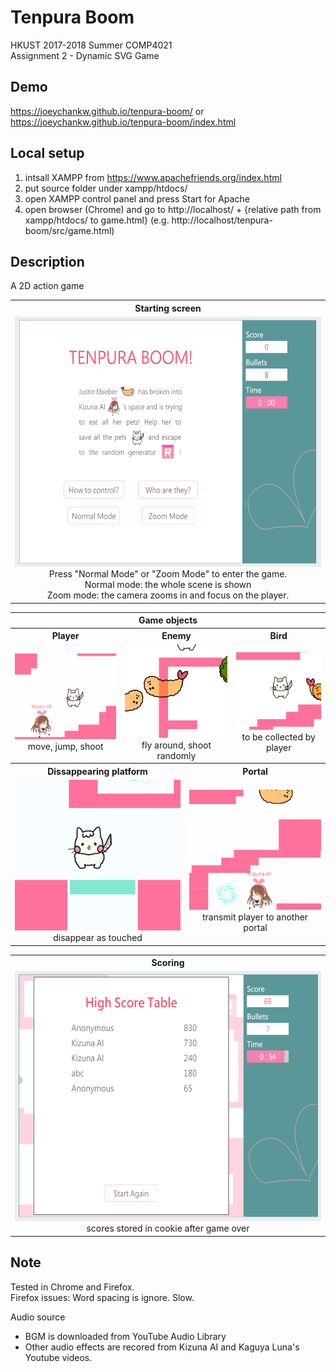 # Tenpura Boom
HKUST 2017-2018 Summer COMP4021<br/>
Assignment 2 - Dynamic SVG Game

## Demo
https://joeychankw.github.io/tenpura-boom/
or
https://joeychankw.github.io/tenpura-boom/index.html

## Local setup
1. intsall XAMPP from https://www.apachefriends.org/index.html
2. put source folder under xampp/htdocs/
3. open XAMPP control panel and press Start for Apache
4. open browser (Chrome) and go to http://localhost/ + {relative path from xampp/htdocs/ to game.html} (e.g. http://localhost/tenpura-boom/src/game.html)

## Description
A 2D action game

<table>
<tr>
<th>Starting screen</th>
</tr>
<tr>
<td align="center"><img src="screenshot\screenshot01.png" height="400"><br/>Press "Normal Mode" or "Zoom Mode" to enter the game.<br/>Normal mode: the whole scene is shown<br/>Zoom mode: the camera zooms in and focus on the player.</td>
</tr>
</table>

<table>
<tr>
<th colspan="6">Game objects</th>
</tr>
<tr>
<th colspan="2">Player</th>
<th colspan="2">Enemy</th>
<th colspan="2">Bird</th>
</tr>
<tr>
<td colspan="2" align="center" width="35%"><img src="screenshot\record01.gif" height=""><br/>move, jump, shoot</td>
<td colspan="2" align="center"><img src="screenshot\record02.gif"><br/>fly around, shoot randomly</td>
<td colspan="2" align="center"><img src="screenshot\record03.gif"><br/>to be collected by player</td>
</tr>
<tr>
<th colspan="3">Dissappearing platform</th>
<th colspan="3">Portal</th>
</tr>
<tr>
<td colspan="3" align="center" height="200"><img src="screenshot\record04.gif" height=""><br/>disappear as touched</td>
<td colspan="3" align="center" height="200"><img src="screenshot\record05.gif"><br/>transmit player to another portal</td>
</tr>
</table>

<table>
<tr>
<th>Scoring</th>
</tr>
<tr>
<td align="center"><img src="screenshot\screenshot02.png" height="400"><br/>scores stored in cookie after game over</td>
</tr>
</table>

## Note
Tested in Chrome and Firefox.<br/>
Firefox issues: Word spacing is ignore. Slow.

Audio source
- BGM is downloaded from YouTube Audio Library
- Other audio effects are recored from Kizuna AI and Kaguya Luna's Youtube videos.